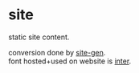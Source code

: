 site
====

static site content.  

conversion done by [site-gen](https://github.com/e-zk/site-gen).  
font hosted+used on website is [inter](https://github.com/rsms/inter).  


